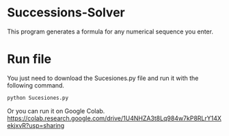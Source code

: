 # Successions-Solver
This program generates a formula for any numerical sequence you enter.

# Run file
You just need to download the Sucesiones.py file and run it with the following command.
```bash
python Sucesiones.py
```
Or you can run it on Google Colab.
https://colab.research.google.com/drive/1U4NHZA3t8Lq984w7kP8RLrY14XekjxvR?usp=sharing
